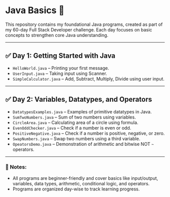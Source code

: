 # Java Basics 🚀

This repository contains my foundational Java programs, created as part of my 60-day Full Stack Developer challenge. Each day focuses on basic concepts to strengthen core Java understanding.

---

## ✅ Day 1: Getting Started with Java
- `HelloWorld.java` – Printing your first message.
- `UserInput.java` – Taking input using Scanner.
- `SimpleCalculator.java` – Add, Subtract, Multiply, Divide using user input.

---

## ✅ Day 2: Variables, Datatypes, and Operators
- `DatatypesExamples.java` – Examples of primitive datatypes in Java.
- `SumTwoNumbers.java` – Sum of two numbers using variables.
- `CircleArea.java` – Calculating area of a circle using formula.
- `EvenOddChecker.java` – Check if a number is even or odd.
- `PositiveNegative.java` – Check if a number is positive, negative, or zero.
- `SwapNumbers.java` – Swap two numbers using a third variable.
- `OpeatorsDemo.java` – Demonstration of arithmetic and bitwise NOT `~` operators.

---

### 📘 Notes:
- All programs are beginner-friendly and cover basics like input/output, variables, data types, arithmetic, conditional logic, and operators.
- Programs are organized day-wise to track learning progress.
